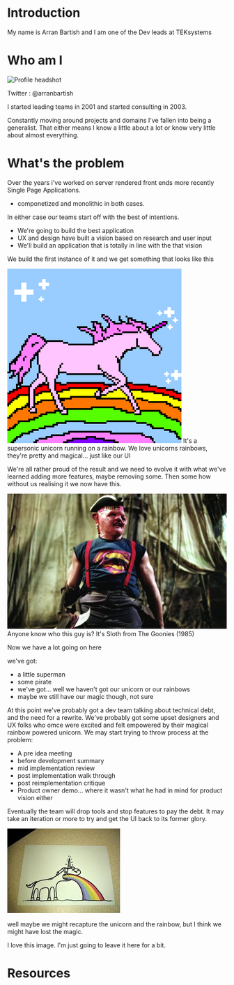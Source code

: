 # Introduction

My name is Arran Bartish and I am one of the Dev leads at TEKsystems

# Who am I

![Profile headshot][profile-picture]

Twitter : @arranbartish

I started leading teams in 2001 and started consulting in 2003.

Constantly moving around projects and domains I've fallen into being a generalist.
That either means I know a little about a lot or know very little about almost everything.


# What's the problem

Over the years i've worked on server rendered front ends more recently Single Page Applications.

- componetized and monolithic in both cases.

In either case our teams start off with the best of intentions.

- We're going to build the best application
- UX and design have built a vision based on research and user input
- We'll build an application that is totally in line with the that vision

We build the first instance of it and we get something that looks like this

![slide of a supersonic unicorn running on a rainbow][magical-unicorn]
It's a supersonic unicorn running on a rainbow. We love unicorns rainbows, they're pretty and magical... just like our UI

We're all rather proud of the result and we need to evolve it with what we've learned adding more features, maybe removing some. Then some how without us realising it we now have this.

![Slide with super pirate sloth][goonies-sloth]
Anyone know who this guy is? It's Sloth from The Goonies (1985)

Now we have a lot going on here

we've got:

- a little superman
- some pirate
- we've got... well we haven't got our unicorn or our rainbows
- maybe we still have our magic though, not sure

At this point we've probably got a dev team talking about technical debt, and the need for a rewrite. We've probably got some upset designers and UX folks who omce were excited and felt empowered by their magical rainbow powered unicorn. We may start trying to throw process at the problem:

- A pre idea meeting
- before development summary
- mid implementation review
- post implementation walk through
- post reimplementation critique
- Product owner demo... where it wasn't what he had in mind for product vision either

Eventually the team will drop tools and stop features to pay the debt. It may take an iteration or more to try and get the UI back to its former glory.

![slide of a surprised unicorn vomiting a rainbow][sick-unicorn]

well maybe we might recapture the unicorn and the rainbow, but I think we might have lost the magic.

I love this image. I'm just going to leave it here for a bit.




# Resources

[magical-unicorn]: ./images/unicorn-running-on-rainbows.png
[goonies-sloth]: ./images/sloth.jpg
[sick-unicorn]: ./images/unicorn-sick.jpeg
[profile-picture]: https://www.gravatar.com/avatar/6809b059aefba706f879bc4606f3dcdc?size=200